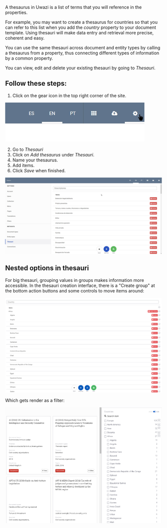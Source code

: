 A thesaurus in Uwazi is a list of terms that you will reference in the properties. 

For example, you may want to create a thesaurus for countries so that you can refer to this list when you add the _country_ property to your document template. Using thesauri will make data entry and retrieval more precise, coherent and easy.

You can use the same thesauri across document and entity types by calling a thesaurus from a property, thus connecting different types of information by a common property.

You can view, edit and delete your existing thesauri by going to _Thesauri_.

## Follow these steps:

1. Click on the gear icon in the top right corner of the site.

![Gear icon](https://raw.githubusercontent.com/huridocs/uwazi-assets/master/wiki/screenshots/settings_link.jpg)

2. Go to _Thesauri_
3. Click on _Add thesaurus_ under _Thesauri_. 
4. Name your thesaurus. 
5. Add items.
6. Click _Save_ when finished.

![new thesaurus](https://raw.githubusercontent.com/huridocs/uwazi-assets/master/wiki/screenshots/dictionaries.jpg)

## Nested options in thesauri

For big thesauri, grouping values in groups makes information more accessible. In the thesauri creation interface, there is a "Create group" at the bottom action buttons and some controls to move items around:

![Create nested thesauri](https://github.com/huridocs/uwazi-assets/blob/master/wiki/screenshots/thesauri-nested.png)

Which gets render as a filter:

![Multi-select filter with nesting](https://github.com/huridocs/uwazi-assets/blob/master/wiki/screenshots/thesauri-nested-filter.png)

